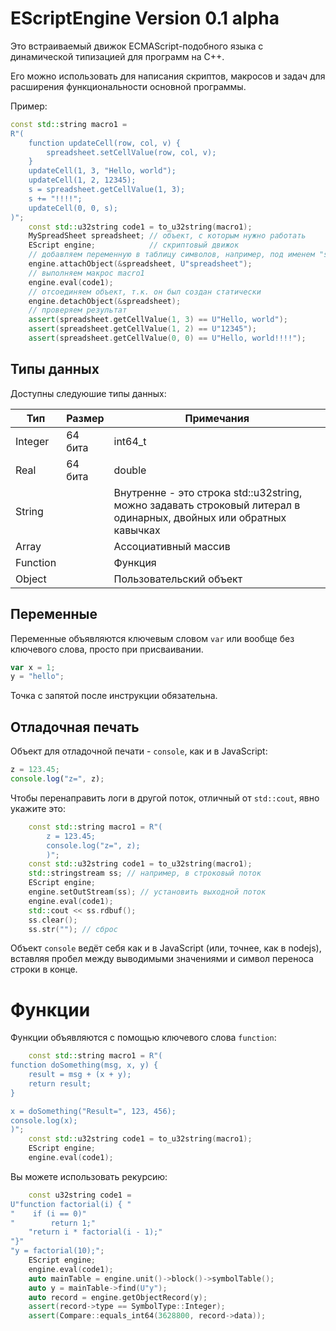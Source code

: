 # EScriptEngine Version 0.1 alpha
Это встраиваемый движок ECMAScript-подобного языка с динамической типизацией для программ на C++.

Его можно использовать для написания скриптов, макросов и задач для расширения функциональности основной программы.

Пример:
```C++
const std::string macro1 =
R"(
    function updateCell(row, col, v) {
        spreadsheet.setCellValue(row, col, v);
    }
    updateCell(1, 3, "Hello, world");
    updateCell(1, 2, 12345);
    s = spreadsheet.getCellValue(1, 3);
    s += "!!!!";
    updateCell(0, 0, s);
)";
    const std::u32string code1 = to_u32string(macro1);
    MySpreadSheet spreadsheet; // объект, с которым нужно работать
    EScript engine;            // скриптовый движок
    // добавляем переменную в таблицу символов, например, под именем "spreadsheet"
    engine.attachObject(&spreadsheet, U"spreadsheet");
    // выполняем макрос macro1
    engine.eval(code1);
    // отсоединяем объект, т.к. он был создан статически
    engine.detachObject(&spreadsheet);
    // проверяем результат
    assert(spreadsheet.getCellValue(1, 3) == U"Hello, world");
    assert(spreadsheet.getCellValue(1, 2) == U"12345");
    assert(spreadsheet.getCellValue(0, 0) == U"Hello, world!!!!");
```
## Типы данных
Доступны следуюшие типы данных:

|Тип|Размер|Примечания|
|-|-|-|
|Integer|64 бита|int64_t|
|Real|64 бита|double|
|String||Внутренне - это строка std::u32string, можно задавать строковый литерал в одинарных, двойных или обратных кавычках|
|Array||Ассоциативный массив|
|Function||Функция|
|Object||Пользовательский объект|

## Переменные
Переменные объявляются ключевым словом `var` или вообще без ключевого слова, просто при присваивании.
```javascript
var x = 1;
y = "hello";
```
Точка с запятой после инструкции обязательна.
## Отладочная печать
Объект для отладочной печати - `console`, как и в JavaScript:
```javascript
z = 123.45;
console.log("z=", z);
```
Чтобы перенаправить логи в другой поток, отличный от `std::cout`, явно укажите это:
```C++
    const std::string macro1 = R"(
        z = 123.45;
        console.log("z=", z);
        )";
    const std::u32string code1 = to_u32string(macro1);
    std::stringstream ss; // например, в строковый поток
    EScript engine;
    engine.setOutStream(ss); // установить выходной поток
    engine.eval(code1);
    std::cout << ss.rdbuf();
    ss.clear();
    ss.str(""); // сброс
```
Объект `console` ведёт себя как и в JavaScript (или, точнее, как в nodejs), вставляя пробел между выводимыми значениями и символ переноса строки в конце.

# Функции
Функции объявляются с помощью ключевого слова `function`:
```C++
    const std::string macro1 = R"(
function doSomething(msg, x, y) {
    result = msg + (x + y);
    return result;
}

x = doSomething("Result=", 123, 456);
console.log(x);
)";
    const std::u32string code1 = to_u32string(macro1);
    EScript engine;
    engine.eval(code1);
```
Вы можете использовать рекурсию:
```C++
    const u32string code1 =
U"function factorial(i) { "
"    if (i == 0)"
"        return 1;"
    "return i * factorial(i - 1);"
"}"
"y = factorial(10);";
    EScript engine;
    engine.eval(code1);
    auto mainTable = engine.unit()->block()->symbolTable();
    auto y = mainTable->find(U"y");
    auto record = engine.getObjectRecord(y);
    assert(record->type == SymbolType::Integer);
    assert(Compare::equals_int64(3628800, record->data));
```


















